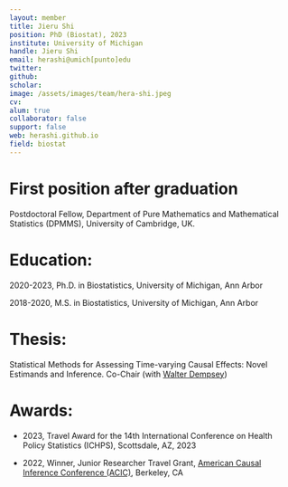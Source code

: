 ```yaml
---
layout: member
title: Jieru Shi
position: PhD (Biostat), 2023
institute: University of Michigan
handle: Jieru Shi
email: herashi@umich[punto]edu
twitter: 
github: 
scholar: 
image: /assets/images/team/hera-shi.jpeg
cv: 
alum: true
collaborator: false
support: false                                  
web: herashi.github.io
field: biostat
---
```


# First position after graduation

Postdoctoral Fellow, Department of Pure Mathematics and Mathematical Statistics (DPMMS), University of Cambridge, UK. 

# Education:

2020-2023, Ph.D. in Biostatistics, University of Michigan, Ann Arbor

2018-2020, M.S. in Biostatistics, University of Michigan, Ann Arbor

# Thesis:

Statistical Methods for Assessing Time-varying Causal Effects: Novel Estimands and Inference. Co-Chair (with [Walter Dempsey](https://wdempsey.github.io/))


# Awards:


* 2023, Travel Award for the 14th International Conference on Health Policy Statistics (ICHPS), Scottsdale, AZ, 2023

* 2022, Winner, Junior Researcher Travel Grant, [American Causal Inference Conference (ACIC)](https://ctml.berkeley.edu/american-causal-inference-conference-2022), Berkeley, CA
